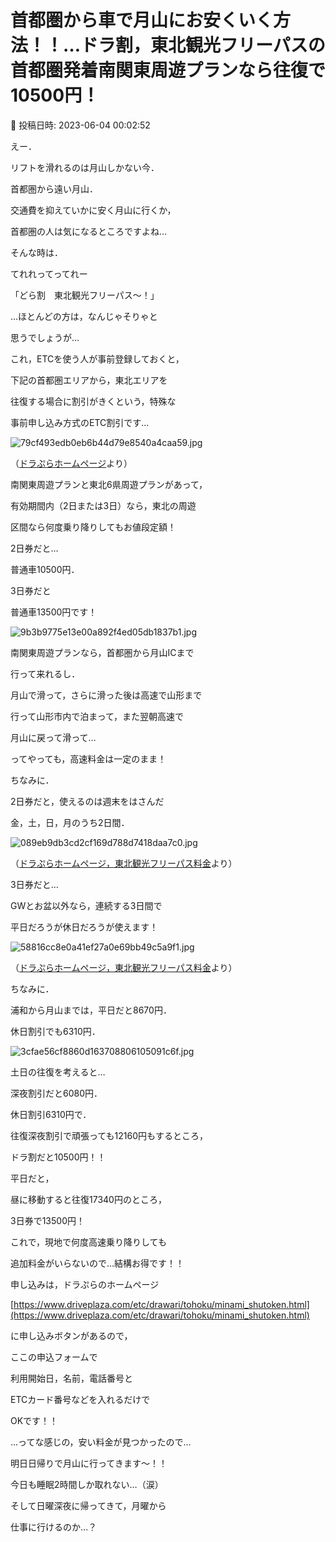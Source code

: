 # 首都圏から車で月山にお安くいく方法！！…ドラ割，東北観光フリーパスの首都圏発着南関東周遊プランなら往復で10500円！

📅 投稿日時: 2023-06-04 00:02:52

えー．


リフトを滑れるのは月山しかない今．


首都圏から遠い月山．


交通費を抑えていかに安く月山に行くか，


首都圏の人は気になるところですよね…





そんな時は．


てれれってってれー


「どら割　東北観光フリーパス～！」





…ほとんどの方は，なんじゃそりゃと


思うでしょうが…





これ，ETCを使う人が事前登録しておくと，


下記の首都圏エリアから，東北エリアを


往復する場合に割引がきくという，特殊な


事前申し込み方式のETC割引です…




![79cf493edb0eb6b44d79e8540a4caa59.jpg](images/79cf493edb0eb6b44d79e8540a4caa59.jpg)




（[ドラぷらホームページ](https://www.driveplaza.com/etc/drawari/tohoku/index.html)より）





南関東周遊プランと東北6県周遊プランがあって，


有効期間内（2日または3日）なら，東北の周遊


区間なら何度乗り降りしてもお値段定額！


2日券だと…


普通車10500円．


3日券だと


普通車13500円です！




![9b3b9775e13e00a892f4ed05db1837b1.jpg](images/9b3b9775e13e00a892f4ed05db1837b1.jpg)










南関東周遊プランなら，首都圏から月山ICまで


行って来れるし．


月山で滑って，さらに滑った後は高速で山形まで


行って山形市内で泊まって，また翌朝高速で


月山に戻って滑って…


ってやっても，高速料金は一定のまま！





ちなみに．


2日券だと，使えるのは週末をはさんだ


金，土，日，月のうち2日間．




![089eb9db3cd2cf169d788d7418daa7c0.jpg](images/089eb9db3cd2cf169d788d7418daa7c0.jpg)




（[ドラぷらホームページ，東北観光フリーパス料金](https://www.driveplaza.com/etc/drawari/tohoku/minami_shutoken.html)より）





3日券だと…


GWとお盆以外なら，連続する3日間で


平日だろうが休日だろうが使えます！




![58816cc8e0a41ef27a0e69bb49c5a9f1.jpg](images/58816cc8e0a41ef27a0e69bb49c5a9f1.jpg)




（[ドラぷらホームページ，東北観光フリーパス料金](https://www.driveplaza.com/etc/drawari/tohoku/tohoku_shutoken.html)より）





ちなみに．


浦和から月山までは，平日だと8670円．


休日割引でも6310円．




![3cfae56cf8860d163708806105091c6f.jpg](images/3cfae56cf8860d163708806105091c6f.jpg)







土日の往復を考えると…


深夜割引だと6080円．


休日割引6310円で．


往復深夜割引で頑張っても12160円もするところ，


ドラ割だと10500円！！





平日だと，


昼に移動すると往復17340円のところ，


3日券で13500円！





これで，現地で何度高速乗り降りしても


追加料金がいらないので…結構お得です！！





申し込みは，ドラぷらのホームページ


[https://www.driveplaza.com/etc/drawari/tohoku/minami_shutoken.html](https://www.driveplaza.com/etc/drawari/tohoku/minami_shutoken.html)


に申し込みボタンがあるので，


ここの申込フォームで


利用開始日，名前，電話番号と


ETCカード番号などを入れるだけで


OKです！！





…ってな感じの，安い料金が見つかったので…


明日日帰りで月山に行ってきます～！！





今日も睡眠2時間しか取れない…（涙）


そして日曜深夜に帰ってきて，月曜から


仕事に行けるのか…？
